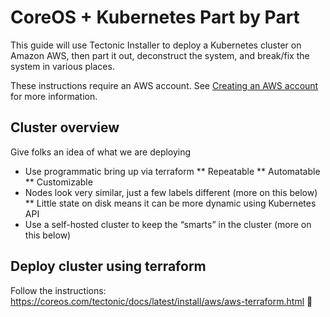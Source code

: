 # CoreOS &#43; Kubernetes Part by Part

This guide will use Tectonic Installer to deploy a Kubernetes cluster on Amazon AWS, then part it out, deconstruct the system, and break/fix the system in various places.

These instructions require an AWS account. See [Creating an AWS account][creating-aws] for more information.

## Cluster overview

Give folks an idea of what we are deploying
* Use programmatic bring up via terraform
** Repeatable
** Automatable
** Customizable
* Nodes look very similar, just a few labels different (more on this below)
** Little state on disk means it can be more dynamic using Kubernetes API
* Use a self-hosted cluster to keep the “smarts” in the cluster (more on this below)

## Deploy cluster using terraform

Follow the instructions: https://coreos.com/tectonic/docs/latest/install/aws/aws-terraform.html


[creating-aws]: https://coreos.com/tectonic/docs/latest/tutorials/creating-aws.html
[tectonic-installer]: https://github.com/coreos/tectonic-installer
